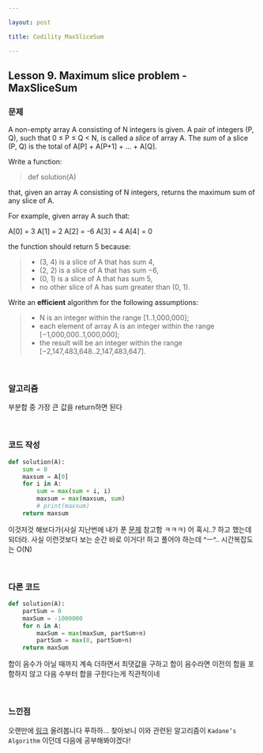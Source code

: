 ```yaml
---

layout: post

title: Codility MaxSliceSum

---
```


## Lesson 9. Maximum slice problem - MaxSliceSum

### 문제

A non-empty array A consisting of N integers is given. A pair of integers (P, Q), such that 0 ≤ P ≤ Q < N, is called a *slice* of array A. The *sum* of a slice (P, Q) is the total of A[P] + A[P+1] + ... + A[Q].

Write a function:

> def solution(A)

that, given an array A consisting of N integers, returns the maximum sum of any slice of A.

For example, given array A such that:

A[0] = 3 A[1] = 2 A[2] = -6
A[3] = 4 A[4] = 0

the function should return 5 because:

> - (3, 4) is a slice of A that has sum 4,
> - (2, 2) is a slice of A that has sum −6,
> - (0, 1) is a slice of A that has sum 5,
> - no other slice of A has sum greater than (0, 1).

Write an ****efficient**** algorithm for the following assumptions:

> - N is an integer within the range [1..1,000,000];
> - each element of array A is an integer within the range [−1,000,000..1,000,000];
> - the result will be an integer within the range [−2,147,483,648..2,147,483,647].

<br/>

### 알고리즘

부분합 중 가장 큰 값을 return하면 된다

<br/>

### 코드 작성

```python
def solution(A):
    sum = 0
    maxsum = A[0]
    for i in A:
        sum = max(sum + i, i)
        maxsum = max(maxsum, sum)
        # print(maxsum)
    return maxsum
```

이것저것 해보다가(사실 지난번에 내가 푼 [문제](https://suyeon12.github.io/2022/10/03/codility-maxprofit) 참고함 ㅋㅋㅋ) 어 혹시..? 하고 했는데 되더라. 사실 이런것보다 보는 순간 바로 이거다! 하고 풀어야 하는데 ^ㅡ^.. 시간복잡도는 O(N)

<br/>

### 다른 코드

```python
def solution(A):
    partSum = 0
    maxSum = -1000000
    for n in A:
        maxSum = max(maxSum, partSum+n)
        partSum = max(0, partSum+n)
    return maxSum
```

합이 음수가 아닐 때까지 계속 더하면서 최댓값을 구하고 합이 음수라면 이전의 합을 포함하지 않고 다음 수부터 합을 구한다는게 직관적이네

<br/>

### 느낀점

오랜만에 [링크](https://app.codility.com/demo/results/trainingSB6PTH-SSR/) 올려봅니다 푸하하... 찾아보니 이와 관련된 알고리즘이 `Kadane’s Algorithm` 이던데 다음에 공부해봐야겠다!


